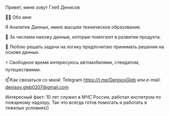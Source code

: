 Привет, меня зовут Глеб Денисов

👨‍💻 Обо мне:

Я Аналитик Данных, имею высшее техническое образование.

🔭 За числами нахожу данные, которые помогают в развитии продукта.

🌱 Люблю решать задачи на логику предпочитаю принимать решения на основе данных.

⚡ Свободное время интересуюсь автомобилями, стендапом, путешествиями.

📫Как связаться со мной: Telegram https://t.me/DenisovGleb или e-mail: denisov.gleb0207@gmail.com

Интересный факт: 10 лет служил в МЧС России, работал инспетром по пожарному надзору. Так что всегда готов помогать и работать в тяжелых условиях))

<!---
GlebDenisov0207/GlebDenisov0207 is a ✨ special ✨ repository because its `README.md` (this file) appears on your GitHub profile.
You can click the Preview link to take a look at your changes.
--->
